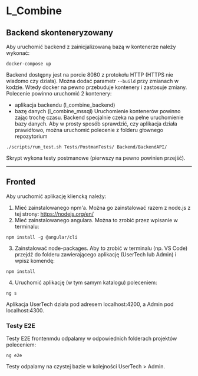 # L_Combine

## Backend skonteneryzowany

Aby uruchomić backend z zainicjalizowaną bazą w kontenerze należy wykonać:

```
docker-compose up
```
Backend dostępny jest na porcie 8080 z protokołu HTTP (HTTPS nie wiadomo czy działa).
Można dodać parametr `--build` przy zmianach w kodzie. Wtedy docker na pewno przebuduje kontenery i zastosuje zmiany.
Polecenie powinno uruchomić 2 kontenery:
- aplikacja backendu (l_combine_backend)
- bazę danych (l_combine_mssql)
Uruchomienie kontenerów powinno zając trochę czasu. Backend specjalnie czeka na pełne uruchomienie bazy danych.
Aby w prosty sposób sprawdzić, czy aplikacja działa prawidłowo, można uruchomić polecenie z folderu głownego repozytorium
```
./scripts/run_test.sh Tests/PostmanTests/ Backend/BackendAPI/
```
Skrypt wykona testy postmanowe (pierwszy na pewno powinien przejść).

---

## Fronted

Aby uruchomić aplikację kliencką należy:
 
1. Mieć zainstalowanego npm'a. Można go zainstalować razem z node.js z tej strony: https://nodejs.org/en/
2. Mieć zainstalowanego angulara. Można to zrobić przez wpisanie w terminalu: 
```
npm install -g @angular/cli
```
3. Zainstalować node-packages. Aby to zrobić w terminalu (np. VS Code) przejdź do folderu zawierającego aplikację (UserTech lub Admin) i wpisz komendę: 
```
npm install
```
4. Uruchomić aplikację (w tym samym katalogu) poleceniem: 
```
ng s 
```

Aplikacja UserTech działa pod adresem localhost:4200, a Admin pod localhost:4300.

### Testy E2E

Testy E2E frontenmdu odpalamy w odpowiednich folderach projektów poleceniem:
```
ng e2e 
```
Testy odpalamy na czystej bazie w kolejności UserTech > Admin.
